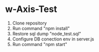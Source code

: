 # w-Axis-Test

1) Clone repository
2) Run command "npm install"
3) Restore sql dump "node_test.sql"
4) Configure DB conection env in server.js
5) Run command "npm start"
